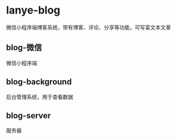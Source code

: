# lanye-blog
微信小程序端博客系统，带有博客、评论、分享等功能，可写富文本文章

## blog-微信
微信小程序端

## blog-background
后台管理系统，用于查看数据

## blog-server
服务器